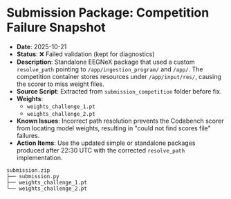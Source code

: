 # Submission Package: Competition Failure Snapshot

- **Date**: 2025-10-21
- **Status**: ❌ Failed validation (kept for diagnostics)
- **Description**: Standalone EEGNeX package that used a custom `resolve_path` pointing to `/app/ingestion_program/` and `/app/`. The competition container stores resources under `/app/input/res/`, causing the scorer to miss weight files.
- **Source Script**: Extracted from `submission_competition` folder before fix.
- **Weights**:
  - `weights_challenge_1.pt`
  - `weights_challenge_2.pt`
- **Known Issues**: Incorrect path resolution prevents the Codabench scorer from locating model weights, resulting in "could not find scores file" failures.
- **Action Items**: Use the updated simple or standalone packages produced after 22:30 UTC with the corrected `resolve_path` implementation.

```text
submission.zip
├── submission.py
├── weights_challenge_1.pt
└── weights_challenge_2.pt
```
